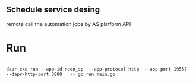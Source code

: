 Schedule service desing
----------------------------
remote call the automation jobs by AS platform API

# Run

```shell

dapr.exe run --app-id neon_sp  --app-protocol http  --app-port 19557  --dapr-http-port 3800   -- go run main.go

```


